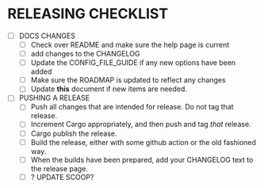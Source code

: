 # RELEASING CHECKLIST

- [ ] DOCS CHANGES
  - [ ] Check over README and make sure the help page is current
  - [ ] add changes to the CHANGELOG
  - [ ] Update the CONFIG_FILE_GUIDE if any new options have been added
  - [ ] Make sure the ROADMAP is updated to reflect any changes
  - [ ] Update **this** document if new items are needed.
- [ ] PUSHING A RELEASE
  - [ ] Push all changes that are intended for release. Do not tag that release.
  - [ ] Increment Cargo appropriately, and then push and tag *that* release.
  - [ ] Cargo publish the release.
  - [ ] Build the release, either with some github action or the old fashioned way.
  - [ ] When the builds have been prepared, add your CHANGELOG text to the release page.
  - [ ] ? UPDATE SCOOP?

